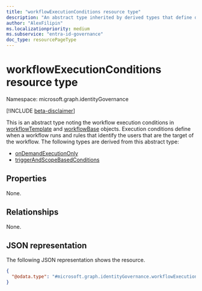 ```yaml
---
title: "workflowExecutionConditions resource type"
description: "An abstract type inherited by derived types that define different conditions that trigger execution of a workflow."
author: "AlexFilipin"
ms.localizationpriority: medium
ms.subservice: "entra-id-governance"
doc_type: resourcePageType
---
```


# workflowExecutionConditions resource type

Namespace: microsoft.graph.identityGovernance

[!INCLUDE [beta-disclaimer](../../includes/beta-disclaimer.md)]

This is an abstract type noting the workflow execution conditions in [workflowTemplate](../resources/identitygovernance-workflowtemplate.md) and [workflowBase](../resources/identitygovernance-workflowbase.md) objects. Execution conditions define when a workflow runs and rules that identify the users that are the target of the workflow. The following types are derived from this abstract type:

+ [onDemandExecutionOnly](../resources/identitygovernance-ondemandexecutiononly.md)
+ [triggerAndScopeBasedConditions](../resources/identitygovernance-triggerandscopebasedconditions.md)

## Properties

None.

## Relationships

None.

## JSON representation

The following JSON representation shows the resource.
<!-- {
  "blockType": "resource",
  "@odata.type": "microsoft.graph.identityGovernance.workflowExecutionConditions"
}
-->
``` json
{
  "@odata.type": "#microsoft.graph.identityGovernance.workflowExecutionConditions"
}
```
